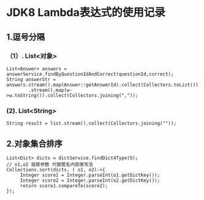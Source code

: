 # JDK8 Lambda表达式的使用记录

## 1.逗号分隔

### （1）. List<对象>

```
List<Answer> answers = answerService.findByQuestionIdAndCorrect(questionId,correct);
String answerStr = answers.stream().map(Answer::getAnswerId).collect(Collectors.toList())
        .stream().map(w->w.toString()).collect(Collectors.joining(","));
```

### (2). List&lt;String&gt;

```
String result = list.stream().collect(Collectors.joining(""));
```

## 2.对象集合排序

```
List<Dict> dicts = dictService.findDict4Type(5);
// o1,o2 就是参数 代替匿名内部类写法
Collections.sort(dicts, ( o1, o2)->{
     Integer score1 = Integer.parseInt(o1.getDictKey());
     Integer score2 = Integer.parseInt(o2.getDictKey());
     return score1.compareTo(score2);
});
```



